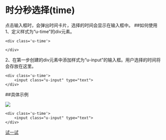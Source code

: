 # 时分秒选择(time)
点击输入框时，会弹出时间卡片，选择的时间会显示在输入框中。
##如何使用
1、定义样式为“u-time”的div元素。
	
	<div class='u-time'>
        
    </div>
2、在第一步创建的div元素中添加样式为“u-input”的输入框。用户选择的时间将会存放在这里。

	<div class='u-time'>
        <input class="u-input" type="text">
    </div>

##具体示例

![](../../static/img/plugins/time.png)

	<div class='u-time'>
        <input class="u-input" type="text">
    </div>



[试一试](http://iuap.yonyou.com/fe/demo/#/demos/ui/time "试一试")